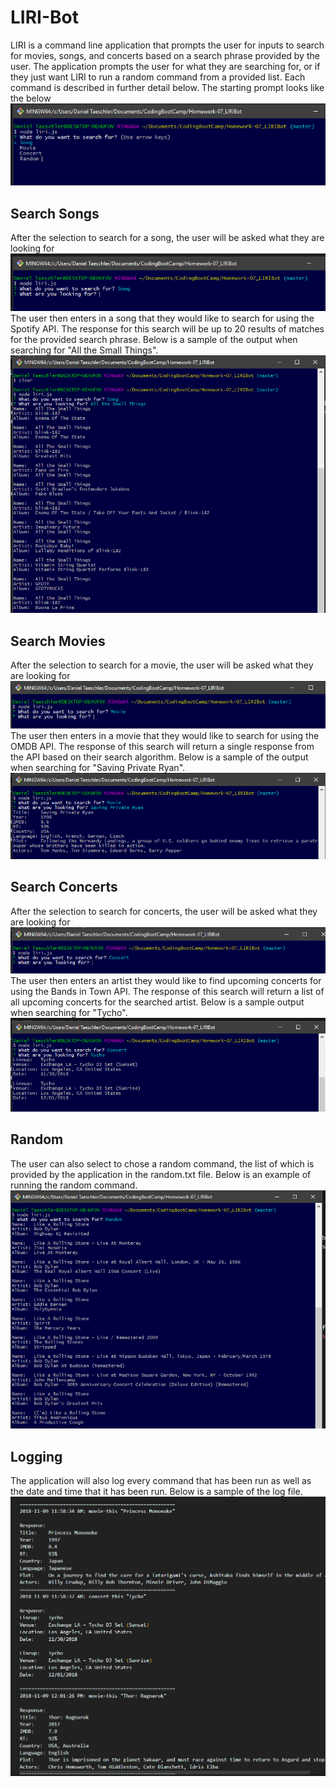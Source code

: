# LIRI-Bot

LIRI is a command line application that prompts the user for inputs to search for movies, songs, and concerts based on a search phrase provided by the user. The application prompts the user for what they are searching for, or if they just want LIRI to run a random command from a provided list. Each command is described in further detail below. The starting prompt looks like the below ![Image of user prompt](https://github.com/taesch124/LIRI-Bot/blob/master/assets/images/application-flow/user-prompt.PNG)

## Search Songs


After the selection to search for a song, the user will be asked what they are looking for ![Image of song prompt](assets/images/application-flow/song-prompt.png)
The user then enters in a song that they would like to search for using the Spotify API. The response for this search will be up to 20 results of matches for the provided search phrase. Below is a sample of the output when searching for "All the Small Things". ![Image of song search results](assets/images/application-flow/song-results.png)

## Search Movies

After the selection to search for a movie, the user will be asked what they are looking for ![Image of movie prompt](assets/images/application-flow/movie-prompt.png)
The user then enters in a movie that they would like to search for using the OMDB API. The response of this search will return a single response from the API based on their search algorithm. Below is a sample of the output when searching for "Saving Private Ryan". ![Image of movie search results](assets/images/application-flow/movie-results.png)

## Search Concerts

After the selection to search for concerts, the user will be asked what they are looking for ![Image of concert prompt](assets/images/application-flow/concert-prompt.png)
The user then enters an artist they would like to find upcoming concerts for using the Bands in Town API. The response of this search will return a list of all upcoming concerts for the searched artist. Below is a sample output when searching for "Tycho". ![Image of concert search results](assets/images/application-flow/concert-results.png)

## Random

The user can also select to chose a random command, the list of which is provided by the application in the random.txt file. Below is an example of running the random command. ![Image of random command](assets/images/application-flow/random-results.png)

## Logging

The application will also log every command that has been run as well as the date and time that it has been run. Below is a sample of the log file. ![Sample image of log file](assets/images/application-flow/log-sample.png)